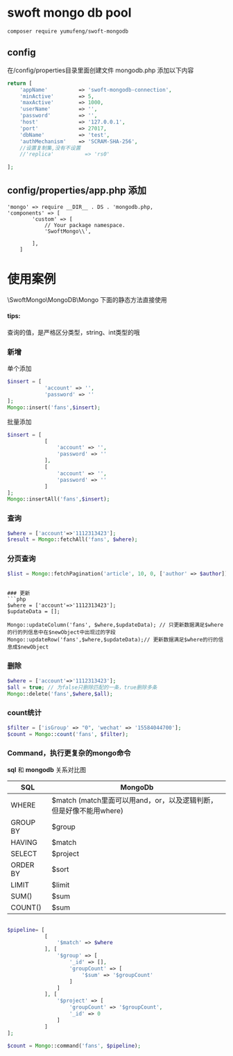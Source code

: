 # swoft mongo db pool

```
composer require yumufeng/swoft-mongodb
```

## config 
在/config/properties目录里面创建文件 mongodb.php
添加以下内容
```php
return [
    'appName'          => 'swoft-mongodb-connection',
    'minActive'        => 5,
    'maxActive'        => 1000,
    'userName'         => '',
    'password'         => '',
    'host'             => '127.0.0.1',
    'port'             => 27017,
    'dbName'           => 'test',
    'authMechanism'    => 'SCRAM-SHA-256',
    //设置复制集,没有不设置
    //'replica'          => 'rs0'
    
];
```

## config/properties/app.php 添加
```
'mongo' => require __DIR__ . DS . 'mongodb.php,
'components' => [
        'custom' => [
            // Your package namespace.
            'SwoftMongo\\',

        ],
    ]
```

# 使用案例

\SwoftMongo\MongoDB\Mongo 下面的静态方法直接使用

#### **tips:** 
查询的值，是严格区分类型，string、int类型的哦

### 新增

单个添加
```php
$insert = [
            'account' => '',
            'password' => ''
];
Mongo::insert('fans',$insert);
```

批量添加
```php
$insert = [
            [
                'account' => '',
                'password' => ''
            ],
            [
                'account' => '',
                'password' => ''
            ]
];
Mongo::insertAll('fans',$insert);
```

### 查询

```php
$where = ['account'=>'1112313423'];
$result = Mongo::fetchAll('fans', $where);
```

### 分页查询
```php
$list = Mongo::fetchPagination('article', 10, 0, ['author' => $author]);
```
```

### 更新
```php
$where = ['account'=>'1112313423'];
$updateData = [];

Mongo::updateColumn('fans', $where,$updateData); // 只更新数据满足$where的行的列信息中在$newObject中出现过的字段
Mongo::updateRow('fans',$where,$updateData);// 更新数据满足$where的行的信息成$newObject
```
### 删除

```php
$where = ['account'=>'1112313423'];
$all = true; // 为false只删除匹配的一条，true删除多条
Mongo::delete('fans',$where,$all);
```

### count统计

```php
$filter = ['isGroup' => "0", 'wechat' => '15584044700'];
$count = Mongo::count('fans', $filter);
```



### Command，执行更复杂的mongo命令

**sql** 和 **mongodb** 关系对比图

|   SQL  | MongoDb |
| --- | --- |
|   WHERE  |  $match (match里面可以用and，or，以及逻辑判断，但是好像不能用where)  |
|   GROUP BY  | $group  |
|   HAVING  |  $match |
|   SELECT  |  $project  |
|   ORDER BY  |  $sort |
|   LIMIT  |  $limit |
|   SUM()  |  $sum |
|   COUNT()  |  $sum |

```php

$pipeline= [
            [
                '$match' => $where
            ], [
                '$group' => [
                    '_id' => [],
                    'groupCount' => [
                        '$sum' => '$groupCount'
                    ]
                ]
            ], [
                '$project' => [
                    'groupCount' => '$groupCount',
                    '_id' => 0
                ]
            ]
];

$count = Mongo::command('fans', $pipeline);
```